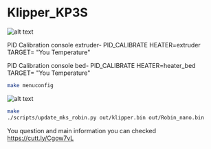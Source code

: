 # Klipper_KP3S
![alt text](https://github.com/nehilo/klipper_KP3S/blob/main/klipper%20kp3s.png?raw=true)

PID Calibration console extruder- PID_CALIBRATE HEATER=extruder TARGET= "You Temperature"

PID Calibration console bed- PID_CALIBRATE HEATER=heater_bed TARGET= "You Temperature"


```bash
make menuconfig
```

![alt text](https://github.com/nehilo/klipper_KP3S/blob/main/photo_2021-01-26_18-44-12.jpg?raw=true)

```bash
make
./scripts/update_mks_robin.py out/klipper.bin out/Robin_nano.bin
```

You question and main information you can checked https://cutt.ly/Cgow7vL
